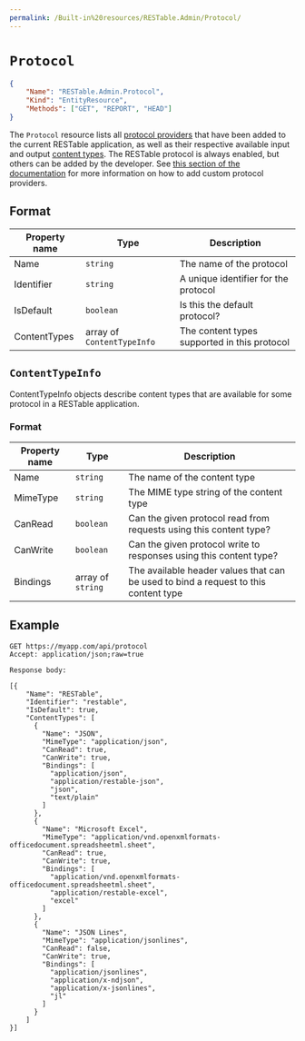```yaml
---
permalink: /Built-in%20resources/RESTable.Admin/Protocol/
---
```


# `Protocol`

```json
{
    "Name": "RESTable.Admin.Protocol",
    "Kind": "EntityResource",
    "Methods": ["GET", "REPORT", "HEAD"]
}
```

The `Protocol` resource lists all [protocol providers](../../../Developing%20a%20RESTable%20API/Protocol%20providers) that have been added to the current RESTable application, as well as their respective available input and output [content types](../../../Developing%20a%20RESTable%20API/Content%20type%20providers). The RESTable protocol is always enabled, but others can be added by the developer. See [this section of the documentation](../../../Developing%20a%20RESTable%20API/Protocol%20providers) for more information on how to add custom protocol providers.

## Format

Property name | Type                       | Description
------------- | -------------------------- | --------------------------------------------
Name          | `string`                   | The name of the protocol
Identifier    | `string`                   | A unique identifier for the protocol
IsDefault     | `boolean`                  | Is this the default protocol?
ContentTypes  | array of `ContentTypeInfo` | The content types supported in this protocol

## `ContentTypeInfo`

ContentTypeInfo objects describe content types that are available for some protocol in a RESTable application.

### Format

Property name | Type              | Description
------------- | ----------------- | -----------------------------------------------------------------------------------
Name          | `string`          | The name of the content type
MimeType      | `string`          | The MIME type string of the content type
CanRead       | `boolean`         | Can the given protocol read from requests using this content type?
CanWrite      | `boolean`         | Can the given protocol write to responses using this content type?
Bindings      | array of `string` | The available header values that can be used to bind a request to this content type

## Example

```
GET https://myapp.com/api/protocol
Accept: application/json;raw=true

Response body:

[{
    "Name": "RESTable",
    "Identifier": "restable",
    "IsDefault": true,
    "ContentTypes": [
      {
        "Name": "JSON",
        "MimeType": "application/json",
        "CanRead": true,
        "CanWrite": true,
        "Bindings": [
          "application/json",
          "application/restable-json",
          "json",
          "text/plain"
        ]
      },
      {
        "Name": "Microsoft Excel",
        "MimeType": "application/vnd.openxmlformats-officedocument.spreadsheetml.sheet",
        "CanRead": true,
        "CanWrite": true,
        "Bindings": [
          "application/vnd.openxmlformats-officedocument.spreadsheetml.sheet",
          "application/restable-excel",
          "excel"
        ]
      },
      {
        "Name": "JSON Lines",
        "MimeType": "application/jsonlines",
        "CanRead": false,
        "CanWrite": true,
        "Bindings": [
          "application/jsonlines",
          "application/x-ndjson",
          "application/x-jsonlines",
          "jl"
        ]
      }
    ]
}]
```
